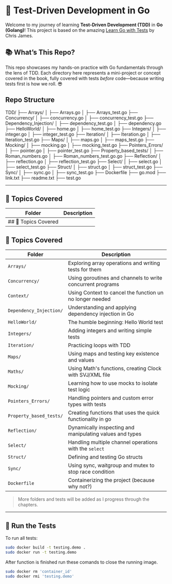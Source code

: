# 🧪 Test-Driven Development in Go

Welcome to my journey of learning **Test-Driven Development (TDD)** in **Go (Golang)**! This project is based on the amazing [Learn Go with Tests](https://quii.gitbook.io/learn-go-with-tests/) by Chris James.

## 📚 What’s This Repo?

This repo showcases my hands-on practice with Go fundamentals through the lens of TDD. Each directory here represents a mini-project or concept covered in the book, fully covered with tests *before* code—because writing tests first is how we roll. 😎

## Repo Structure 

TDD/
├── Arrays/
│   ├── Arrays.go
│   ├── Arrays_test.go
├── Concurrency/
│   ├── concurrency.go
│   ├── concurrency_test.go
├── Dependency_Injection/
│   ├── dependency_test.go
│   ├── dependency.go
├── HelloWorld/
│   ├── home.go
│   ├── home_test.go
├── Integers/
│   ├── integer.go
│   ├── integer_test.go
├── Iteration/
│   ├── Iteration.go
│   ├── Iteration_test.go
├── Maps/
│   ├── maps.go
│   ├── maps_test.go
├── Mocking/
│   ├── mocking.go
│   ├── mocking_test.go
├── Pointers_Errors/
│   ├── pointer.go
│   ├── pointer_test.go
├── Property_based_tests/
│   ├── Roman_numbers.go
│   ├── Roman_numbers_test.go.go
├── Reflection/
│   ├── reflection.go
│   ├── reflection_test.go
├── Select/
│   ├── select.go
│   ├── select_test.go
├── Struct/
│   ├── struct.go
│   ├── struct_test.go
├── Sync/
│   ├── sync.go
│   ├── sync_test.go
├── Dockerfile
├── go.mod
├── link.txt
├── readme.txt
├── test.go



---------------------------------------

## 🚀 Topics Covered

| Folder             | Description                            |
|--------------------|----------------------------------------|
|## 🚀 Topics Covered

## 🚀 Topics Covered

| Folder                  | Description                                                |
|--------------------------|------------------------------------------------------------|
| `Arrays/`                | Exploring array operations and writing tests for them      |
| `Concurrency/`           | Using goroutines and channels to write concurrent programs |
| `Context/`               | Using Context to cancel the function un no longer needed   |
| `Dependency_Injection/`  | Understanding and applying dependency injection in Go      |
| `HelloWorld/`            | The humble beginning: Hello World test                     |
| `Integers/`              | Adding integers and writing simple tests                   |
| `Iteration/`             | Practicing loops with TDD                                  |
| `Maps/`                  | Using maps and testing key existence and values            |
| `Maths/`                 | Using Math's functions, creating Clock with SVJ/XML file   |
| `Mocking/`               | Learning how to use mocks to isolate test logic            |
| `Pointers_Errors/`       | Handling pointers and custom error types with tests        |
| `Property_based_tests/`  | Creating functions that uses the quick functionality in go |
| `Reflection/`            | Dynamically inspecting and manipulating values and types   |
| `Select/`                | Handling multiple channel operations with the `select`     |
| `Struct/`                | Defining and testing Go structs                            |
| `Sync/`                  | Using sync, waitgroup and mutex to stop race condition     |
| `Dockerfile`             | Containerizing the project (because why not?)              |


> More folders and tests will be added as I progress through the chapters.

---

## 🧪 Run the Tests

To run all tests:

```bash
sudo docker build -t testing.demo .
sudo docker run -t testing.demo
```
After function is finished run these comands to close the running image.

```bash
sudo docker rm 'container_id'
sudo docker rmi 'testing.demo'
